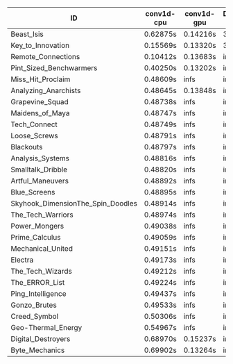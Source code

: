 |ID|conv1d-cpu|conv1d-gpu|DWSPConv2D-gpu|gemm-gpu|avg|
|-|-|-|-|-|-|
|Beast_Isis|0.62875s|0.14216s|3.02103s|2.02956s|1.45538s|
|Key_to_Innovation|0.15569s|0.13320s|3.20531s|2.58283s|1.51926s|
|Remote_Connections|0.10412s|0.13683s|infs|4.54209s|infs|
|Pint_Sized_Benchwarmers|0.40250s|0.13202s|infs|1.89258s|infs|
|Miss_Hit_Proclaim|0.48609s|infs|infs|4.54090s|infs|
|Analyzing_Anarchists|0.48645s|0.13848s|infs|4.55525s|infs|
|Grapevine_Squad|0.48738s|infs|infs|4.52407s|infs|
|Maidens_of_Maya|0.48747s|infs|infs|4.62524s|infs|
|Tech_Connect|0.48749s|infs|infs|4.64129s|infs|
|Loose_Screws|0.48791s|infs|infs|4.61986s|infs|
|Blackouts|0.48797s|infs|infs|4.60983s|infs|
|Analysis_Systems|0.48816s|infs|infs|4.74057s|infs|
|Smalltalk_Dribble|0.48820s|infs|infs|4.58364s|infs|
|Artful_Maneuvers|0.48892s|infs|infs|4.63204s|infs|
|Blue_Screens|0.48895s|infs|infs|4.63316s|infs|
|Skyhook_DimensionThe_Spin_Doodles|0.48914s|infs|infs|4.62929s|infs|
|The_Tech_Warriors|0.48974s|infs|infs|4.62303s|infs|
|Power_Mongers|0.49038s|infs|infs|4.61826s|infs|
|Prime_Calculus|0.49059s|infs|infs|4.59674s|infs|
|Mechanical_United|0.49151s|infs|infs|4.64394s|infs|
|Electra|0.49173s|infs|infs|4.60438s|infs|
|The_Tech_Wizards|0.49212s|infs|infs|4.71150s|infs|
|The_ERROR_List|0.49224s|infs|infs|4.61902s|infs|
|Ping_Intelligence|0.49437s|infs|infs|4.62823s|infs|
|Gonzo_Brutes|0.49533s|infs|infs|4.67834s|infs|
|Creed_Symbol|0.50306s|infs|infs|4.61749s|infs|
|Geo-Thermal_Energy|0.54967s|infs|infs|4.82334s|infs|
|Digital_Destroyers|0.68970s|0.15237s|infs|4.62257s|infs|
|Byte_Mechanics|0.69902s|0.13264s|infs|4.62739s|infs|
